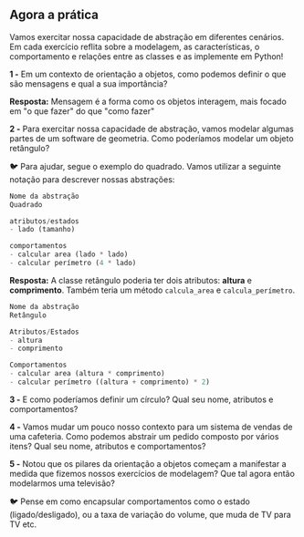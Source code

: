 ## Agora a prática

Vamos exercitar nossa capacidade de abstração em diferentes cenários. Em cada exercício reflita sobre a modelagem, as características, o comportamento e relações entre as classes e as implemente em Python!

**1 -** Em um contexto de orientação a objetos, como podemos definir o que são mensagens e qual a sua importância?

**Resposta:** Mensagem é a forma como os objetos interagem, mais focado em "o que fazer" do que "como fazer"

**2 -** Para exercitar nossa capacidade de abstração, vamos modelar algumas partes de um software de geometria. Como poderíamos modelar um objeto retângulo?

🐦 Para ajudar, segue o exemplo do quadrado. Vamos utilizar a seguinte notação para descrever nossas abstrações:

```python
Nome da abstração
Quadrado

atributos/estados
- lado (tamanho)

comportamentos
- calcular area (lado * lado)
- calcular perímetro (4 * lado)
```

**Resposta:** A classe retângulo poderia ter dois atributos: **altura** e **comprimento**. Também teria um método `calcula_area` e `calcula_perímetro`.

```python
Nome da abstração
Retângulo

Atributos/Estados
- altura
- comprimento

Comportamentos
- calcular area (altura * comprimento)
- calcular perímetro ((altura + comprimento) * 2)
```

**3 -** E como poderíamos definir um círculo? Qual seu nome, atributos e comportamentos?

**4 -** Vamos mudar um pouco nosso contexto para um sistema de vendas de uma cafeteria. Como podemos abstrair um pedido composto por vários itens? Qual seu nome, atributos e comportamentos?

**5 -** Notou que os pilares da orientação a objetos começam a manifestar a medida que fizemos nossos exercícios de modelagem? Que tal agora então modelarmos uma televisão?

🐦 Pense em como encapsular comportamentos como o estado (ligado/desligado), ou a taxa de variação do volume, que muda de TV para TV etc.
